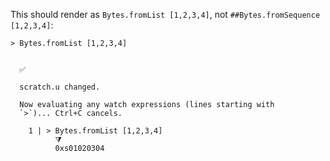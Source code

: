 
This should render as `Bytes.fromList [1,2,3,4]`, not `##Bytes.fromSequence [1,2,3,4]`:

```unison
> Bytes.fromList [1,2,3,4]
```

```ucm

  ✅
  
  scratch.u changed.
  
  Now evaluating any watch expressions (lines starting with
  `>`)... Ctrl+C cancels.

    1 | > Bytes.fromList [1,2,3,4]
          ⧩
          0xs01020304

```
